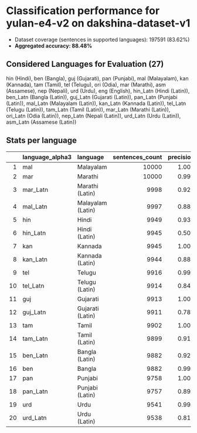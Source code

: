 # Classification performance for yulan-e4-v2 on dakshina-dataset-v1

- Dataset coverage (sentences in supported languages): 197591 (83.62%)
- **Aggregated accuracy: 88.48%**

<h2 id="supported-languages">Considered Languages for Evaluation (27)</h2>

hin (Hindi), ben (Bangla), guj (Gujarati), pan (Punjabi), mal (Malayalam), kan (Kannada), tam (Tamil), tel (Telugu), ori (Odia), mar (Marathi), asm (Assamese), nep (Nepali), urd (Urdu), eng (English), hin_Latn (Hindi (Latin)), ben_Latn (Bangla (Latin)), guj_Latn (Gujarati (Latin)), pan_Latn (Punjabi (Latin)), mal_Latn (Malayalam (Latin)), kan_Latn (Kannada (Latin)), tel_Latn (Telugu (Latin)), tam_Latn (Tamil (Latin)), mar_Latn (Marathi (Latin)), ori_Latn (Odia (Latin)), nep_Latn (Nepali (Latin)), urd_Latn (Urdu (Latin)), asm_Latn (Assamese (Latin))

<h2 id="metrics-per-language">Stats per language</h2>

|    | language_alpha3   | language          |   sentences_count |   precision |   recall |    f1 |    tp |   fp |     tn |   fn |
|---:|:------------------|:------------------|------------------:|------------:|---------:|------:|------:|-----:|-------:|-----:|
|  1 | mal               | Malayalam         |             10000 |       1.000 |    1.000 | 1.000 | 10000 |    0 | 187591 |    0 |
|  2 | mar               | Marathi           |             10000 |       0.991 |    0.913 | 0.946 |  9128 |   82 | 187509 |  872 |
|  3 | mar_Latn          | Marathi (Latin)   |              9998 |       0.929 |    0.798 | 0.832 |  7980 |  607 | 186986 | 2018 |
|  4 | mal_Latn          | Malayalam (Latin) |              9997 |       0.883 |    0.898 | 0.841 |  8975 | 1191 | 186403 | 1022 |
|  5 | hin               | Hindi             |              9949 |       0.935 |    0.967 | 0.920 |  9623 |  669 | 186973 |  326 |
|  6 | hin_Latn          | Hindi (Latin)     |              9945 |       0.503 |    0.542 | 0.415 |  5387 | 5323 | 182323 | 4558 |
|  7 | kan               | Kannada           |              9945 |       1.000 |    1.000 | 1.000 |  9945 |    1 | 187645 |    0 |
|  8 | kan_Latn          | Kannada (Latin)   |              9944 |       0.880 |    0.934 | 0.853 |  9288 | 1271 | 186376 |  656 |
|  9 | tel               | Telugu            |              9916 |       0.999 |    1.000 | 0.999 |  9916 |    6 | 187669 |    0 |
| 10 | tel_Latn          | Telugu (Latin)    |              9914 |       0.840 |    0.873 | 0.792 |  8651 | 1644 | 186033 | 1263 |
| 11 | guj               | Gujarati          |              9913 |       1.000 |    1.000 | 1.000 |  9912 |    0 | 187678 |    1 |
| 12 | guj_Latn          | Gujarati (Latin)  |              9911 |       0.786 |    0.872 | 0.743 |  8639 | 2351 | 185329 | 1272 |
| 13 | tam               | Tamil             |              9902 |       1.000 |    1.000 | 1.000 |  9902 |    1 | 187688 |    0 |
| 14 | tam_Latn          | Tamil (Latin)     |              9899 |       0.913 |    0.943 | 0.888 |  9336 |  895 | 186797 |  563 |
| 15 | ben_Latn          | Bangla (Latin)    |              9882 |       0.922 |    0.879 | 0.867 |  8686 |  738 | 186971 | 1196 |
| 16 | ben               | Bangla            |              9882 |       0.999 |    0.999 | 0.999 |  9871 |    6 | 187703 |   11 |
| 17 | pan               | Punjabi           |              9758 |       1.000 |    1.000 | 1.000 |  9758 |    1 | 187832 |    0 |
| 18 | pan_Latn          | Punjabi (Latin)   |              9757 |       0.890 |    0.755 | 0.777 |  7363 |  913 | 186921 | 2394 |
| 19 | urd               | Urdu              |              9541 |       0.999 |    1.000 | 0.999 |  9538 |    5 | 188045 |    3 |
| 20 | urd_Latn          | Urdu (Latin)      |              9538 |       0.815 |    0.308 | 0.425 |  2935 |  668 | 187385 | 6603 |